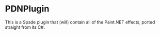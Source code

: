 PDNPlugin
=========

This is a Spade plugin that (will) contain all of the Paint.NET effects, ported straight from its C#.
